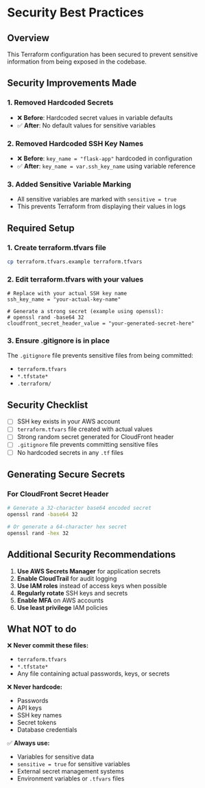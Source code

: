 # Security Best Practices

## Overview
This Terraform configuration has been secured to prevent sensitive information from being exposed in the codebase.

## Security Improvements Made

### 1. Removed Hardcoded Secrets
- ❌ **Before**: Hardcoded secret values in variable defaults
- ✅ **After**: No default values for sensitive variables

### 2. Removed Hardcoded SSH Key Names
- ❌ **Before**: `key_name = "flask-app"` hardcoded in configuration
- ✅ **After**: `key_name = var.ssh_key_name` using variable reference

### 3. Added Sensitive Variable Marking
- All sensitive variables are marked with `sensitive = true`
- This prevents Terraform from displaying their values in logs

## Required Setup

### 1. Create terraform.tfvars file
```bash
cp terraform.tfvars.example terraform.tfvars
```

### 2. Edit terraform.tfvars with your values
```hcl
# Replace with your actual SSH key name
ssh_key_name = "your-actual-key-name"

# Generate a strong secret (example using openssl):
# openssl rand -base64 32
cloudfront_secret_header_value = "your-generated-secret-here"
```

### 3. Ensure .gitignore is in place
The `.gitignore` file prevents sensitive files from being committed:
- `terraform.tfvars`
- `*.tfstate*`
- `.terraform/`

## Security Checklist

- [ ] SSH key exists in your AWS account
- [ ] `terraform.tfvars` file created with actual values
- [ ] Strong random secret generated for CloudFront header
- [ ] `.gitignore` file prevents committing sensitive files
- [ ] No hardcoded secrets in any `.tf` files

## Generating Secure Secrets

### For CloudFront Secret Header
```bash
# Generate a 32-character base64 encoded secret
openssl rand -base64 32

# Or generate a 64-character hex secret
openssl rand -hex 32
```

## Additional Security Recommendations

1. **Use AWS Secrets Manager** for application secrets
2. **Enable CloudTrail** for audit logging
3. **Use IAM roles** instead of access keys when possible
4. **Regularly rotate** SSH keys and secrets
5. **Enable MFA** on AWS accounts
6. **Use least privilege** IAM policies

## What NOT to do

❌ **Never commit these files:**
- `terraform.tfvars`
- `*.tfstate*`
- Any file containing actual passwords, keys, or secrets

❌ **Never hardcode:**
- Passwords
- API keys
- SSH key names
- Secret tokens
- Database credentials

✅ **Always use:**
- Variables for sensitive data
- `sensitive = true` for sensitive variables
- External secret management systems
- Environment variables or `.tfvars` files